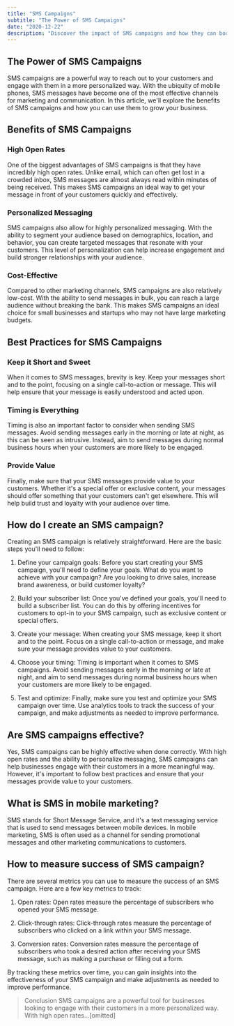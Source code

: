```yaml
---
title: "SMS Campaigns"
subtitle: "The Power of SMS Campaigns"
date: "2020-12-22"
description: "Discover the impact of SMS campaigns and how they can boost your business. Engage with your audience in a new way and achieve impressive results with this powerful marketing tool."
---
```


## The Power of SMS Campaigns

SMS campaigns are a powerful way to reach out to your customers and engage with them in a more personalized way. With the ubiquity of mobile phones, SMS messages have become one of the most effective channels for marketing and communication. In this article, we'll explore the benefits of SMS campaigns and how you can use them to grow your business.

## Benefits of SMS Campaigns

### High Open Rates

One of the biggest advantages of SMS campaigns is that they have incredibly high open rates. Unlike email, which can often get lost in a crowded inbox, SMS messages are almost always read within minutes of being received. This makes SMS campaigns an ideal way to get your message in front of your customers quickly and effectively.

### Personalized Messaging

SMS campaigns also allow for highly personalized messaging. With the ability to segment your audience based on demographics, location, and behavior, you can create targeted messages that resonate with your customers. This level of personalization can help increase engagement and build stronger relationships with your audience.

### Cost-Effective

Compared to other marketing channels, SMS campaigns are also relatively low-cost. With the ability to send messages in bulk, you can reach a large audience without breaking the bank. This makes SMS campaigns an ideal choice for small businesses and startups who may not have large marketing budgets.

## Best Practices for SMS Campaigns

### Keep it Short and Sweet

When it comes to SMS messages, brevity is key. Keep your messages short and to the point, focusing on a single call-to-action or message. This will help ensure that your message is easily understood and acted upon.

### Timing is Everything

Timing is also an important factor to consider when sending SMS messages. Avoid sending messages early in the morning or late at night, as this can be seen as intrusive. Instead, aim to send messages during normal business hours when your customers are more likely to be engaged.

### Provide Value

Finally, make sure that your SMS messages provide value to your customers. Whether it's a special offer or exclusive content, your messages should offer something that your customers can't get elsewhere. This will help build trust and loyalty with your audience over time.

## How do I create an SMS campaign?

Creating an SMS campaign is relatively straightforward. Here are the basic steps you'll need to follow:

1. Define your campaign goals: Before you start creating your SMS campaign, you'll need to define your goals. What do you want to achieve with your campaign? Are you looking to drive sales, increase brand awareness, or build customer loyalty?

2. Build your subscriber list: Once you've defined your goals, you'll need to build a subscriber list. You can do this by offering incentives for customers to opt-in to your SMS campaign, such as exclusive content or special offers.

3. Create your message: When creating your SMS message, keep it short and to the point. Focus on a single call-to-action or message, and make sure your message provides value to your customers.

4. Choose your timing: Timing is important when it comes to SMS campaigns. Avoid sending messages early in the morning or late at night, and aim to send messages during normal business hours when your customers are more likely to be engaged.

5. Test and optimize: Finally, make sure you test and optimize your SMS campaign over time. Use analytics tools to track the success of your campaign, and make adjustments as needed to improve performance.

## Are SMS campaigns effective?

Yes, SMS campaigns can be highly effective when done correctly. With high open rates and the ability to personalize messaging, SMS campaigns can help businesses engage with their customers in a more meaningful way. However, it's important to follow best practices and ensure that your messages provide value to your customers.

## What is SMS in mobile marketing?

SMS stands for Short Message Service, and it's a text messaging service that is used to send messages between mobile devices. In mobile marketing, SMS is often used as a channel for sending promotional messages and other marketing communications to customers.

## How to measure success of SMS campaign?

There are several metrics you can use to measure the success of an SMS campaign. Here are a few key metrics to track:

1. Open rates: Open rates measure the percentage of subscribers who opened your SMS message.

2. Click-through rates: Click-through rates measure the percentage of subscribers who clicked on a link within your SMS message.

3. Conversion rates: Conversion rates measure the percentage of subscribers who took a desired action after receiving your SMS message, such as making a purchase or filling out a form.

By tracking these metrics over time, you can gain insights into the effectiveness of your SMS campaign and make adjustments as needed to improve performance.

> Conclusion
> SMS campaigns are a powerful tool for businesses looking to engage with their customers in a more personalized way. With high open rates…[omitted]
